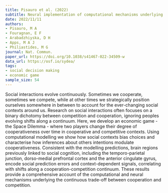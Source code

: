 ```yaml
---
title: Pisauro et al. (2022)
subtitle: Neural implementation of computational mechanisms underlying the continuous trade-off between cooperation and competition
date: 2022/11/11
authors:
- Pisauro, M A
- Fouragnan, E F
- Arabadzhiyska, D H
- Apps, M A J
- Philiastides, M G
journal: Nat. Commun.
paper_url: https://doi.org/10.1038/s41467-022-34509-w
data_url: https://osf.io/sydea/
tags:
- social decision making
- economic game
sample_size: 54
---
```


Social interactions evolve continuously. Sometimes we cooperate, sometimes we compete, while at other times we strategically position ourselves somewhere in between to account for the ever-changing social contexts around us. Research on social interactions often focuses on a binary dichotomy between competition and cooperation, ignoring peoples evolving shifts along a continuum. Here, we develop an economic game - the Space Dilemma - where two players change their degree of cooperativeness over time in cooperative and competitive contexts. Using computational modelling we show how social contexts bias choices and characterise how inferences about others intentions modulate cooperativeness. Consistent with the modelling predictions, brain regions previously linked to social cognition, including the temporo-parietal junction, dorso-medial prefrontal cortex and the anterior cingulate gyrus, encode social prediction errors and context-dependent signals, correlating with shifts along a cooperation-competition continuum. These results provide a comprehensive account of the computational and neural mechanisms underlying the continuous trade-off between cooperation and competition.
